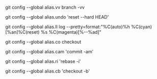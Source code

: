 git config --global alias.vv branch -vv

git config --global alias.undo 'reset --hard HEAD'

git config --global alias.ll log --pretty=format:"%C(auto)%h %C(cyan)[%an]%C(reset) %s %C(magenta)[%--%ad]"

git config --global alias.co checkout

git config --global alias.cam 'commit -am'

git config --global alias.ri 'rebase -i'

git config --global alias.cb 'checkout -b'

